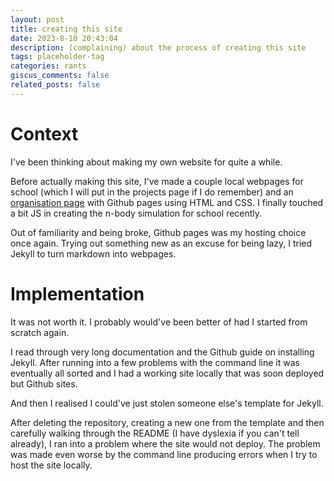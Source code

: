 ```yaml
---
layout: post
title: creating this site
date: 2023-8-10 20:43:04
description: (complaining) about the process of creating this site
tags: placeholder-tag
categories: rants
giscus_comments: false
related_posts: false
---
```


# Context

I've been thinking about making my own website for quite a while.

Before actually making this site, I've made a couple local webpages for school (which I will put in the projects page if I do remember) and an [organisation page](https://softwarecats.github.io/) with Github pages using HTML and CSS. I finally touched a bit JS in creating the n-body simulation for school recently.

Out of familiarity and being broke, Github pages was my hosting choice once again. Trying out something new as an excuse for being lazy, I tried Jekyll to turn markdown into webpages.

# Implementation

It was not worth it. I probably would've been better of had I started from scratch again.

I read through very long documentation and the Github guide on installing Jekyll. After running into a few problems with the command line it was eventually all sorted and I had a working site locally that was soon deployed but Github sites.

And then I realised I could've just stolen someone else's template for Jekyll.

After deleting the repository, creating a new one from the template and then carefully walking through the README (I have dyslexia if you can't tell already), I ran into a problem where the site would not deploy. The problem was made even worse by the command line producing errors when I try to host the site locally.